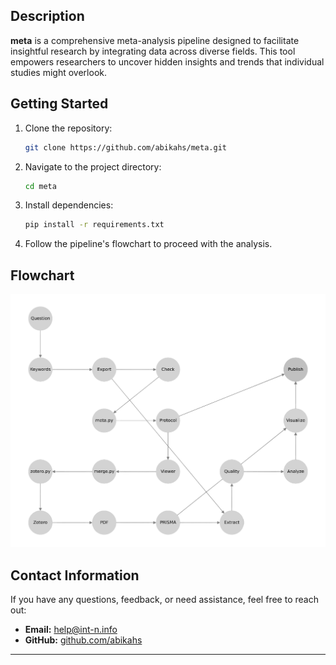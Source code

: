 ## Description

**meta** is a comprehensive meta-analysis pipeline designed to facilitate insightful research by integrating data across diverse fields. This tool empowers researchers to uncover hidden insights and trends that individual studies might overlook.

## Getting Started

1. Clone the repository:
   ```bash
   git clone https://github.com/abikahs/meta.git
   ```
2. Navigate to the project directory:
   ```bash
   cd meta
   ```
3. Install dependencies:
   ```bash
   pip install -r requirements.txt
   ```
4. Follow the pipeline's flowchart to proceed with the analysis.

## Flowchart
<p>
  <img src="./flowchart.png" alt="flowchart" width="800">
</p>

## Contact Information

If you have any questions, feedback, or need assistance, feel free to reach out:

- **Email:** [help@int-n.info](mailto:help@int-n.info)
- **GitHub:** [github.com/abikahs](https://github.com/abikahs)

---


